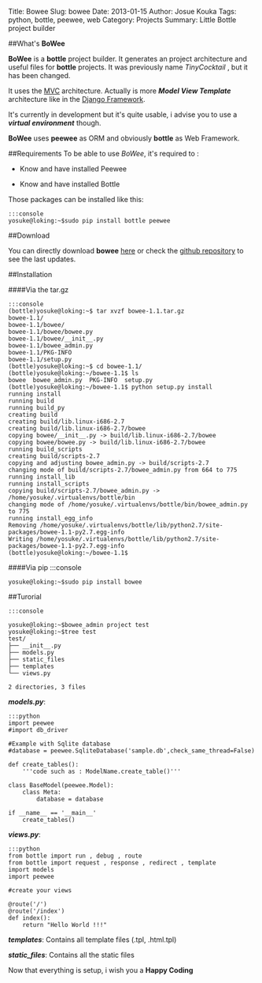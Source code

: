 Title: Bowee
Slug: bowee
Date: 2013-01-15
Author: Josue Kouka
Tags: python, bottle, peewee, web
Category: Projects 
Summary: Little Bottle project builder

##What's __BoWee__

**BoWee** is a **bottle** project builder. It generates an project architecture and useful files for **bottle** projects.
It was previously name _TinyCocktail_ , but it has been changed. 

It uses the [MVC](http://en.wikipedia.org/wiki/Model%E2%80%93view%E2%80%93controller) architecture. 
Actually is more ***Model View Template*** architecture like in the [Django Framework](http://en.wikipedia.org/wiki/Django_(web_framework)).

It's currently in development but it's quite usable, i advise you to use a ___virtual environment___ though. 

**BoWee** uses **peewee** as ORM and obviously **bottle** as Web Framework. 

##Requirements
To be able to use *BoWee*, it's required to :

* Know and have installed Peewee

* Know and have installed Bottle

Those packages can be installed like this:

    :::console
    yosuke@loking:~$sudo pip install bottle peewee

##Download

You can directly download **bowee** [here](./images/bowee/bowee-1.1.tar.gz) or check the [github repository](https://github.com/josuebrunel/bowee) to see the last updates.


##Installation

####Via the tar.gz

    :::console
    (bottle)yosuke@loking:~$ tar xvzf bowee-1.1.tar.gz 
    bowee-1.1/
    bowee-1.1/bowee/
    bowee-1.1/bowee/bowee.py
    bowee-1.1/bowee/__init__.py
    bowee-1.1/bowee_admin.py
    bowee-1.1/PKG-INFO
    bowee-1.1/setup.py
    (bottle)yosuke@loking:~$ cd bowee-1.1/
    (bottle)yosuke@loking:~/bowee-1.1$ ls
    bowee  bowee_admin.py  PKG-INFO  setup.py
    (bottle)yosuke@loking:~/bowee-1.1$ python setup.py install
    running install
    running build
    running build_py
    creating build
    creating build/lib.linux-i686-2.7
    creating build/lib.linux-i686-2.7/bowee
    copying bowee/__init__.py -> build/lib.linux-i686-2.7/bowee
    copying bowee/bowee.py -> build/lib.linux-i686-2.7/bowee
    running build_scripts
    creating build/scripts-2.7
    copying and adjusting bowee_admin.py -> build/scripts-2.7
    changing mode of build/scripts-2.7/bowee_admin.py from 664 to 775
    running install_lib
    running install_scripts
    copying build/scripts-2.7/bowee_admin.py -> /home/yosuke/.virtualenvs/bottle/bin
    changing mode of /home/yosuke/.virtualenvs/bottle/bin/bowee_admin.py to 775
    running install_egg_info
    Removing /home/yosuke/.virtualenvs/bottle/lib/python2.7/site-packages/bowee-1.1-py2.7.egg-info
    Writing /home/yosuke/.virtualenvs/bottle/lib/python2.7/site-packages/bowee-1.1-py2.7.egg-info
    (bottle)yosuke@loking:~/bowee-1.1$ 


####Via pip
    :::console

    yosuke@loking:~$sudo pip install bowee

##Turorial

    :::console

    yosuke@loking:~$bowee_admin project test
    yosuke@loking:~$tree test
    test/
    ├── __init__.py
    ├── models.py
    ├── static_files
    ├── templates
    └── views.py

    2 directories, 3 files

***models.py***:   

    :::python
    import peewee
    #import db_driver
    
    #Example with Sqlite database
    #database = peewee.SqliteDatabase('sample.db',check_same_thread=False)
    
    def create_tables():
        '''code such as : ModelName.create_table()'''
    
    class BaseModel(peewee.Model):
        class Meta:
            database = database

    if __name__ == '__main__'
        create_tables()

***views.py***:

    :::python
    from bottle import run , debug , route
    from bottle import request , response , redirect , template
    import models
    import peewee

    #create your views

    @route('/')
    @route('/index')
    def index():
        return "Hello World !!!"

***templates***: Contains all template files (.tpl, .html.tpl)

***static_files***: Contains all the static files

Now that everything is setup, i wish you a __Happy Coding__
